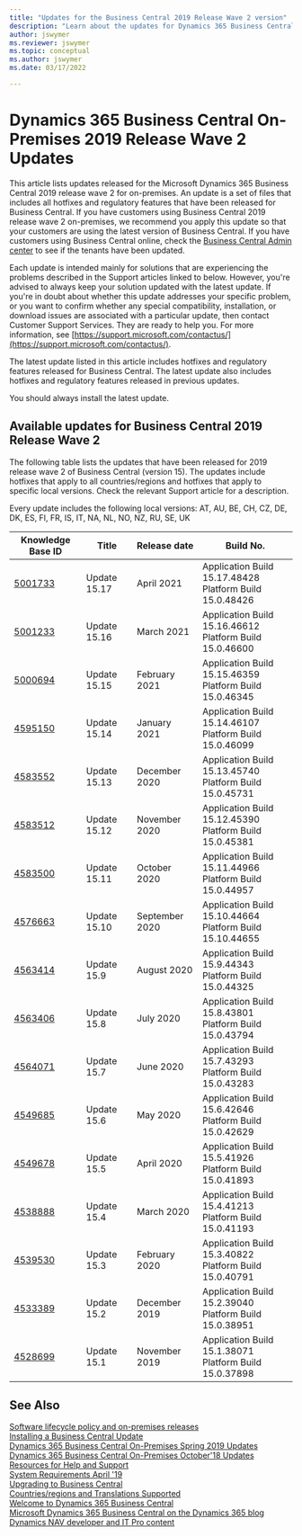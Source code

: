 ```yaml
---
title: "Updates for the Business Central 2019 Release Wave 2 version"
description: "Learn about the updates for Dynamics 365 Business Central 2019 Release Wave 2 on-premises deployments."
author: jswymer
ms.reviewer: jswymer
ms.topic: conceptual
ms.author: jswymer
ms.date: 03/17/2022

---
```


# Dynamics 365 Business Central On-Premises 2019 Release Wave 2 Updates

This article lists updates released for the Microsoft Dynamics 365 Business Central 2019 release wave 2 for on-premises. An update is a set of files that includes all hotfixes and regulatory features that have been released for Business Central. If you have customers using Business Central 2019 release wave 2 on-premises, we recommend you apply this update so that your customers are using the latest version of Business Central. If you have customers using Business Central online, check the [Business Central Admin center](../administration/tenant-admin-center.md) to see if the tenants have been updated.  

Each update is intended mainly for solutions that are experiencing the problems described in the Support articles linked to below. However, you're advised to always keep your solution updated with the latest update. If you're in doubt about whether this update addresses your specific problem, or you want to confirm whether any special compatibility, installation, or download issues are associated with a particular update, then contact Customer Support Services. They are ready to help you. For more information, see [https://support.microsoft.com/contactus/](https://support.microsoft.com/contactus/).

The latest update listed in this article includes hotfixes and regulatory features released for Business Central. The latest update also includes hotfixes and regulatory features released in previous updates.  

You should always install the latest update.

## Available updates for Business Central 2019 Release Wave 2

The following table lists the updates that have been released for 2019 release wave 2 of Business Central (version 15). The updates include hotfixes that apply to all countries/regions and hotfixes that apply to specific local versions. Check the relevant Support article for a description.

Every update includes the following local versions: AT, AU, BE, CH, CZ, DE, DK, ES, FI, FR, IS, IT, NA, NL, NO, NZ, RU, SE, UK

|Knowledge Base ID                                           |Title                |Release date  |Build No. |
|------------------------------------------------------------|---------------------|--------------|----------|
|[5001733](https://support.microsoft.com/help/5001733)|Update 15.17|April 2021|Application Build 15.17.48428</br>Platform Build 15.0.48426|
|[5001233](https://support.microsoft.com/help/5001233)|Update 15.16|March 2021|Application Build 15.16.46612</br>Platform Build 15.0.46600|
|[5000694](https://support.microsoft.com/help/5000694)|Update 15.15|February 2021|Application Build 15.15.46359</br>Platform Build 15.0.46345|
|[4595150](https://support.microsoft.com/help/4595150)|Update 15.14|January 2021|Application Build 15.14.46107</br>Platform Build 15.0.46099|
|[4583552](https://support.microsoft.com/help/4583552)|Update 15.13|December 2020|Application Build 15.13.45740</br>Platform Build 15.0.45731|
|[4583512](https://support.microsoft.com/help/4583512)|Update 15.12|November 2020|Application Build 15.12.45390</br>Platform Build 15.0.45381|
|[4583500](https://support.microsoft.com/help/4583500)|Update 15.11|October 2020|Application Build 15.11.44966</br>Platform Build 15.0.44957|
|[4576663](https://support.microsoft.com/help/4576663)|Update 15.10|September 2020|Application Build 15.10.44664</br>Platform Build 15.10.44655|
|[4563414](https://support.microsoft.com/help/4563414)|Update 15.9|August 2020|Application Build 15.9.44343</br>Platform Build 15.0.44325|
|[4563406](https://support.microsoft.com/help/4563406)|Update 15.8|July 2020|Application Build 15.8.43801</br>Platform Build 15.0.43794|
|[4564071](https://support.microsoft.com/help/4564071)|Update 15.7|June 2020|Application Build 15.7.43293</br>Platform Build 15.0.43283|
|[4549685](https://support.microsoft.com/help/4549685)|Update 15.6|May 2020|Application Build 15.6.42646</br>Platform Build 15.0.42629|
|[4549678](https://support.microsoft.com/help/4549678)|Update 15.5|April 2020|Application Build 15.5.41926</br>Platform Build 15.0.41893|
|[4538888](https://support.microsoft.com/help/4538888)|Update 15.4|March 2020|Application Build 15.4.41213</br>Platform Build 15.0.41193|
|[4539530](https://support.microsoft.com/help/4539530)|Update 15.3|February 2020|Application Build 15.3.40822</br>Platform Build 15.0.40791|
|[4533389](https://support.microsoft.com/help/4533389)|Update 15.2|December 2019|Application Build 15.2.39040</br>Platform Build 15.0.38951|
|[4528699](https://support.microsoft.com/help/4528699) |Update 15.1 |November 2019|Application Build 15.1.38071</br>Platform Build 15.0.37898|

## See Also

[Software lifecycle policy and on-premises releases](../terms/lifecycle-policy-on-premises.md)  
[Installing a Business Central Update](../upgrade/upgrading-cumulative-update-v15.md)  
[Dynamics 365 Business Central On-Premises Spring 2019 Updates](update-versions-14.md)  
[Dynamics 365 Business Central On-Premises October'18 Updates](update-versions-13.md)  
[Resources for Help and Support](../help-and-support.md)  
[System Requirements April '19](system-requirement-business-central.md)  
[Upgrading to Business Central](../upgrade/upgrading-to-business-central.md)  
[Countries/regions and Translations Supported](../compliance/apptest-countries-and-translations.md)  
[Welcome to Dynamics 365 Business Central](/dynamics365/business-central/index)  
[Microsoft Dynamics 365 Business Central on the Dynamics 365 blog](https://www.microsoft.com/dynamics-365/blog/it-professional/product/dynamics-365-business-central/)  
[Dynamics NAV developer and IT Pro content](/dynamics-nav/index)